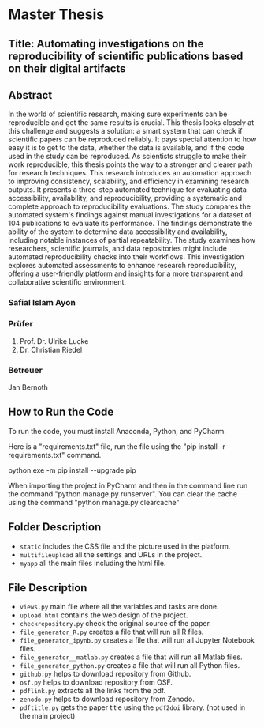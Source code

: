 # Master Thesis
## Title: Automating investigations on the reproducibility of scientific publications based on their digital artifacts
## Abstract
In the world of scientific research, making sure experiments can be reproducible and get the same results is crucial. This thesis looks closely at this challenge and suggests a solution: a smart system that can check if scientific papers can be reproduced reliably. It pays special attention to how easy it is to get to the data, whether the data is available, and if the code used in the study can be reproduced. As scientists struggle to make their work reproducible, this thesis points the way to a stronger and clearer path for research techniques. This research introduces an automation approach to improving consistency, scalability, and efficiency in examining research outputs. It presents a three-step automated technique for evaluating data accessibility, availability, and reproducibility, providing a systematic and complete approach to reproducibility evaluations. The study compares the automated system's findings against manual investigations for a dataset of 104 publications to evaluate its performance. The findings demonstrate the ability of the system to determine data accessibility and availability, including notable instances of partial repeatability. The study examines how researchers, scientific journals, and data repositories might include automated reproducibility checks into their workflows. This investigation explores automated assessments to enhance research reproducibility, offering a user-friendly platform and insights for a more transparent and collaborative scientific environment.
### Safial Islam Ayon
### Prüfer
1. Prof. Dr. Ulrike Lucke
2. Dr. Christian Riedel
### Betreuer
  Jan Bernoth
## How to Run the Code
To run the code, you must install Anaconda, Python, and PyCharm. 

Here is a "requirements.txt" file, run the file using the "pip install -r requirements.txt" command. 

python.exe -m pip install --upgrade pip

When importing the project in PyCharm and then in the command line run the command "python manage.py runserver". You can clear the cache using the command "python manage.py clearcache"
## Folder Description
- `static` includes the CSS file and the picture used in the platform.
- `multifileupload` all the settings and URLs in the project.
- `myapp` all the main files including the html file.
## File Description
- `views.py` main file where all the variables and tasks are done.
- `upload.html` contains the web design of the project.
- `checkrepository.py` check the original source of the paper.
- `file_generator_R.py` creates a file that will run all R files.
- `file_generator_ipynb.py` creates a file that will run all Jupyter Notebook files.
- `file_generator__matlab.py` creates a file that will run all Matlab files.
- `file_generator_python.py` creates a file that will run all Python files.
- `github.py` helps to download repository from Github.
- `osf.py` helps to download repository from OSF.
- `pdflink.py` extracts all the links from the pdf.
- `zenodo.py` helps to download repository from Zenodo.
- `pdftitle.py` gets the paper title using the `pdf2doi` library. (not used in the main project)





